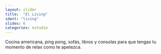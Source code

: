```yaml
---
layout: slider
title:  "El Living"
ident: "living"
slides: 6
categories: estudio
---
```


Cocina americana, ping pong, sofás, libros y consolas para que tengas tu momento de relax como te apetezca.